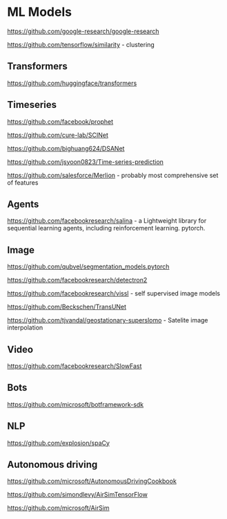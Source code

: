 # ML Models

https://github.com/google-research/google-research

https://github.com/tensorflow/similarity - clustering



## Transformers
https://github.com/huggingface/transformers

## Timeseries
https://github.com/facebook/prophet

https://github.com/cure-lab/SCINet

https://github.com/bighuang624/DSANet

https://github.com/jsyoon0823/Time-series-prediction

https://github.com/salesforce/Merlion - probably most comprehensive set of features



## Agents

https://github.com/facebookresearch/salina - a Lightweight library for sequential learning agents, including reinforcement learning. pytorch.


## Image

https://github.com/qubvel/segmentation_models.pytorch

https://github.com/facebookresearch/detectron2

https://github.com/facebookresearch/vissl - self supervised image models

https://github.com/Beckschen/TransUNet

https://github.com/tjvandal/geostationary-superslomo - Satelite image interpolation




## Video

https://github.com/facebookresearch/SlowFast




## Bots

https://github.com/microsoft/botframework-sdk


## NLP
https://github.com/explosion/spaCy

## Autonomous driving

https://github.com/microsoft/AutonomousDrivingCookbook

https://github.com/simondlevy/AirSimTensorFlow

https://github.com/microsoft/AirSim


